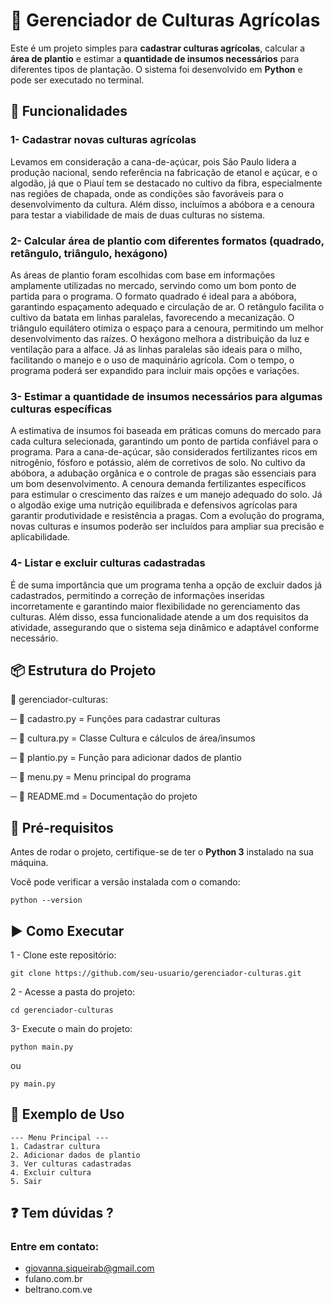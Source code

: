 # 🌱 Gerenciador de Culturas Agrícolas

Este é um projeto simples para **cadastrar culturas agrícolas**, calcular a **área de plantio** e estimar a **quantidade de insumos necessários** para diferentes tipos de plantação. O sistema foi desenvolvido em **Python** e pode ser executado no terminal.

## 🙋 Funcionalidades

### 1- Cadastrar novas culturas agrícolas
Levamos em consideração a cana-de-açúcar, pois São Paulo lidera a produção nacional, sendo referência na fabricação de etanol e açúcar, e o algodão, já que o Piauí tem se destacado no cultivo da fibra, especialmente nas regiões de chapada, onde as condições são favoráveis para o desenvolvimento da cultura. Além disso, incluímos a abóbora e a cenoura para testar a viabilidade de mais de duas culturas no sistema.
### 2- Calcular área de plantio com diferentes formatos (quadrado, retângulo, triângulo, hexágono)
As áreas de plantio foram escolhidas com base em informações amplamente utilizadas no mercado, servindo como um bom ponto de partida para o programa. O formato quadrado é ideal para a abóbora, garantindo espaçamento adequado e circulação de ar. O retângulo facilita o cultivo da batata em linhas paralelas, favorecendo a mecanização. O triângulo equilátero otimiza o espaço para a cenoura, permitindo um melhor desenvolvimento das raízes. O hexágono melhora a distribuição da luz e ventilação para a alface. Já as linhas paralelas são ideais para o milho, facilitando o manejo e o uso de maquinário agrícola. Com o tempo, o programa poderá ser expandido para incluir mais opções e variações.


### 3- Estimar a quantidade de insumos necessários para algumas culturas específicas  
A estimativa de insumos foi baseada em práticas comuns do mercado para cada cultura selecionada, garantindo um ponto de partida confiável para o programa. Para a cana-de-açúcar, são considerados fertilizantes ricos em nitrogênio, fósforo e potássio, além de corretivos de solo. No cultivo da abóbora, a adubação orgânica e o controle de pragas são essenciais para um bom desenvolvimento. A cenoura demanda fertilizantes específicos para estimular o crescimento das raízes e um manejo adequado do solo. Já o algodão exige uma nutrição equilibrada e defensivos agrícolas para garantir produtividade e resistência a pragas. Com a evolução do programa, novas culturas e insumos poderão ser incluídos para ampliar sua precisão e aplicabilidade.
### 4- Listar e excluir culturas cadastradas  
É de suma importância que um programa tenha a opção de excluir dados já cadastrados, permitindo a correção de informações inseridas incorretamente e garantindo maior flexibilidade no gerenciamento das culturas. Além disso, essa funcionalidade atende a um dos requisitos da atividade, assegurando que o sistema seja dinâmico e adaptável conforme necessário.


## 📦 Estrutura do Projeto
📂 gerenciador-culturas:  

─ 📄 cadastro.py = Funções para cadastrar culturas  

─ 📄 cultura.py = Classe Cultura e cálculos de área/insumos  

─ 📄 plantio.py = Função para adicionar dados de plantio  

─ 📄 menu.py = Menu principal do programa  

─ 📄 README.md = Documentação do projeto


## 📌 Pré-requisitos

Antes de rodar o projeto, certifique-se de ter o **Python 3** instalado na sua máquina.  

Você pode verificar a versão instalada com o comando:
```  
python --version
````
## ▶️ Como Executar
1 - Clone este repositório:


```
git clone https://github.com/seu-usuario/gerenciador-culturas.git
```
2 - Acesse a pasta do projeto:
```
cd gerenciador-culturas
```

3- Execute o main do projeto:
```
python main.py
```
ou
```
py main.py
```

## 📌 Exemplo de Uso

```
--- Menu Principal ---
1. Cadastrar cultura
2. Adicionar dados de plantio
3. Ver culturas cadastradas
4. Excluir cultura
5. Sair
```

## ❓ Tem dúvidas ?  
### Entre em contato:
- giovanna.siqueirab@gmail.com
- fulano.com.br  
- beltrano.com.ve

